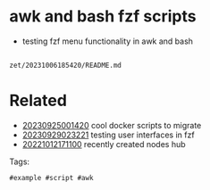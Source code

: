 # awk and bash fzf scripts

- testing fzf menu functionality in awk and bash

```
```

` zet/20231006185420/README.md `

# Related

- [20230925001420](/zet/20230925001420/README.md) cool docker scripts to migrate
- [20230929023221](/zet/20230929023221/README.md) testing user interfaces in fzf
- [20221012171100](/zet/20221012171100/README.md) recently created nodes hub

Tags:

    #example #script #awk
